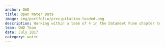 ```yaml
---
anchor: OWD
title: Open Water Data
image: img/portfolio/precipitation-loaded.png
description: Working within a team of 4 in the Datameet Pune chapter to develop tools for easy access to water data. You can visit the project [site](https://datameet-pune.github.io/open-water-data/) for more details.
team: OWD Team
date: July 2017
category: water
---
```

